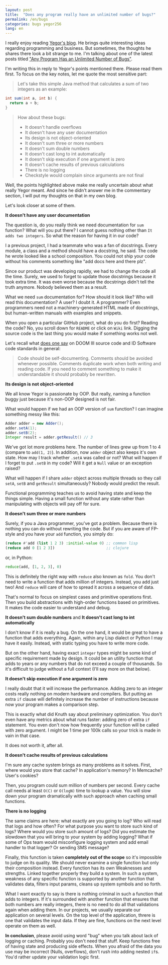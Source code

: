 ```yaml
---
layout: post
title:  "Does any program really have an unlimited number of bugs?"
permalink: /en/bugs
categories: bugs yegor256
lang: en
---
```


[yegor-blog]:http://www.yegor256.com/
[yegor-post]: http://www.yegor256.com/2017/05/23/unlimited-number-of-bugs.html

I really enjoy reading [Yegor's blog][yegor-blog]. He brings quite interesting
ideas regarding programming and business. But sometimes, the thoughts he shares
there look a bit strange to me. I'm talking about one of the latest posts
titled ["Any Program Has an Unlimited Number of Bugs"][yegor-post].

I'm writing this in reply to Yegor's points mentioned there. Please read them
first. To focus on the key notes, let me quote the most sensitive part:

> Let's take this simple Java method that calculates a sum of two integers as an
> example:

~~~java
int sum(int a, int b) {
  return a + b;
}
~~~

> How about these bugs:
>
> - It doesn't handle overflows
> - It doesn't have any user documentation
> - Its design is not object-oriented
> - It doesn't sum three or more numbers
> - It doesn't sum double numbers
> - It doesn't cast long to int automatically
> - It doesn't skip execution if one argument is zero
> - It doesn't cache results of previous calculations
> - There is no logging
> - Checkstyle would complain since arguments are not final

Well, the points highlighted above make me really uncertain about what really
Yegor meant. And since he didn't answer me in the commentary section, I will put
my thoughts on that in my own blog.

Let's look closer at some of them.

**It doesn't have any user documentation**

The question is, do you really think we need documentation for `sum` function?
What will you put there? I cannot guess nothing other than `It adds two
integers`. So what the reason for having it in our code?

I a previous project, I had a teammate who was a fan of docstrings. Every
module, a class and a method should have a docstring, he said. The code he wrote
looked like a school composition. You could not ship your code without his
comments something like "add docs here and there plz".

Since our product was developing rapidly, we had to change the code all the
time. Surely, we used to forget to update those docstrings because it took extra
time. It was even worse because the docstrings didn't tell the truth
anymore. Nobody believed them as a result.

What we need `sum` documentation for? How should it look like? Who will read
this documentation? A user? I doubt it. A programmer? Even programmers need not
a machinery-generated HTML made of docstrings, but human-written manuals with
examples and snippets.

When you open a particular GitHub project, what do you do first? Reading the
code? No, you scroll down for `README` or click on `Wiki` link. Digging the
source code is the last thing you would make if something works not well.

[doom3]: http://kotaku.com/5975610/the-exceptional-beauty-of-doom-3s-source-code

Let's recall what [does one say][doom3] on DOOM III source code and ID Software
code standards in general:

> Code should be self-documenting. Comments should be avoided whenever
> possible. Comments duplicate work when both writing and reading code. If you
> need to comment something to make it understandable it should probably be
> rewritten.

**Its design is not object-oriented**

We all know Yegor is passionate by OOP. But really, naming a function buggy just
because it's non-OOP designed is not fair.

What would happen if we had an OOP version of `sum` function? I can imagine
something messy like this:

~~~java
Adder adder = new Adder();
adder.setA(1);
adder.setB(2);
Integer result = adder.getResult() // 3
~~~

We've got lot more problems here. The number of lines grew up from 1 to 4
(compare to `add(1, 2)`). In addition, now `adder` object also keeps it's own
state. How may I track whether `.setA` was called or not? What will happen if I
forget to put `.setB` in my code? Will it get a `Null` value or an exception
raised?

What will happen if I share `adder` object across multiple threads so they call
`setA`, `setB` and `getResult` simultaneously? Nobody would predict the result.

Functional programming teaches us to avoid having state and keep the things
simple. Having a small function without any state rather than manipulating with
objects will pay off for sure.

**It doesn't sum three or more numbers**

Surely, if you a Java programmer, you've got a problem. Because there is nothing
you can do without rewriting the code. But if you are aware of FP-style and you
have your `add` function, you simply do:

~~~lisp
(reduce #'add (list 1 2 3) :initial-value 0) ;; common lisp
(reduce add 0 [1 2 3])                       ;; clojure
~~~

or, in Python:

~~~python
reduce(add, [1, 2, 3], 0)
~~~

This is definitely the right way with `reduce` also known as `fold`. You don't
need to write a function that adds million of integers. Instead, you add just
two! And `reduce` will care of how to spread it across a sequence of data.

That's normal to focus on simplest cases and primitive operations first. Then
you build abstractions with high-order functions based on primitives. It makes
the code easier to understand and debug.

**It doesn't sum double numbers** and **It doesn't cast long to int
automatically**

I don't know if it is really a bug. On the one hand, it would be great to have a
function that adds everything. Again, within any Lisp dialect or Python I may
have it easily. Instead, with static typing you have to write more code.

But on the other hand, having exact `integer` types might be some kind of
specific requirement made by design. It could be an utility function that adds
to years or any numbers that do not exceed a couple of thousands. So it's
difficult to judge without a full context (I'll say more on that below).

**It doesn't skip execution if one argument is zero**

I really doubt that it will increase the performance. Adding zero to an integer
costs really nothing on modern hardware and compilers. But putting an extra `if`
clause will definitely increase the number of instructions because now your
program makes a comparison step.

This is exactly what did Knuth say about preliminary optimization. You don't
even have any metrics about what runs faster: adding zero of extra `if`
statement. You even don't now how frequently your function will be called with
zero argument. I might be 1 time per 100k calls so your trick is made in vain in
that case.

It does not worth it, after all.

**It doesn't cache results of previous calculations**

I'm sure any cache system brings as many problems as it solves. First, where
would you store that cache? In application's memory? In Memcache? User's
cookies?

Then, you program could sum million of numbers per second. Every cache call
needs al least `O(C)` or `O(logN)` time to lookup a value. You will slow down
your program dramatically with such approach when caching small functions.

**There is no logging**

The same claims are here: what exactly are you going to log? Who will read that
logs and how often? For what purpose you want to store such kind of logs? Where
would you store such amount of logs? Did you estimate the slowdown that you will
bring to your system by adding logging? What if some of Ops team would
misconfigure logging system and add email handler to that logger? Or sending SMS
message?

Finally, this function is taken **completely out of the scope** so it's
impossible to judge on its quality. We should never examine a single function
but only their composition instead. Every function has its own Weaknesses and
strengths. Linked together properly they build a system. In such a system,
weakness of any specific function is supported by another function that
validates data, filters input params, cleans up system symbols and so forth.

What I want exactly to say is there is nothing criminal in such a function that
adds to integers. If it's surrounded with another function that ensures that
both numbers are really integers, there is no need to do all that validations
again when adding them. In our projects, we usually separate our application on
several levels. On the top level of the application, threre is one that
validates the input data. If they are fine, functions on the next level operate
on them as well.

**In conclusion**, please avoid using word "bug" when you talk about lack of
logging or caching. Probably you don't need that stuff. Keep functions free of
having state and producing side effects. When you afraid of the data you use may
be incorrect (Nulls, overflows), don't rush into adding nested `if`s. You'd
rather update your validation logic first.
